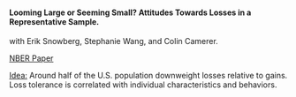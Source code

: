 ---
---

#### Looming Large or Seeming Small? Attitudes Towards Losses in a Representative Sample.
with Erik Snowberg, Stephanie Wang, and Colin Camerer.

[NBER Paper](https://www.nber.org/papers/w30243)

<ins> Idea:</ins> Around half of the U.S. population downweight losses relative to gains. Loss tolerance is correlated with individual characteristics and behaviors. 
